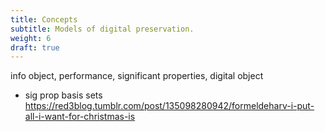 ```yaml
---
title: Concepts
subtitle: Models of digital preservation.
weight: 6
draft: true
---
```



info object, performance, significant properties, digital object 

- sig prop basis sets https://red3blog.tumblr.com/post/135098280942/formeldeharv-i-put-all-i-want-for-christmas-is
